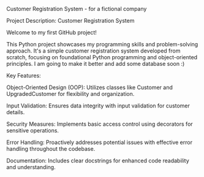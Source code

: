 Customer Registration System - for a fictional company

Project Description: Customer Registration System

Welcome to my first GitHub project! 

This Python project showcases my programming skills and problem-solving approach. 
It's a simple customer registration system developed from scratch, focusing on foundational Python programming and object-oriented principles. 
I am going to make it better and add some database soon :)

Key Features:

Object-Oriented Design (OOP): Utilizes classes like Customer and UpgradedCustomer for flexibility and organization. 

Input Validation: Ensures data integrity with input validation for customer details. 

Security Measures: Implements basic access control using decorators for sensitive operations. 

Error Handling: Proactively addresses potential issues with effective error handling throughout the codebase. 

Documentation: Includes clear docstrings for enhanced code readability and understanding.
